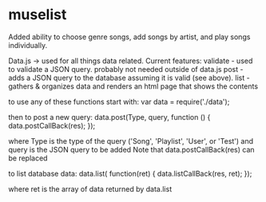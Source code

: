 # muselist
Added ability to choose genre songs, add songs by artist, and play songs individually. 


Data.js -> used for all things data related. Current features:
  validate - used to validate a JSON query. probably not needed outside of data.js
  post - adds a JSON query to the database assuming it is valid (see above).
  list - gathers & organizes data and renders an html page that shows the contents
  
  to use any of these functions start with:
     var data = require('./data');
  
  then to post a new query:
      data.post(Type, query, function () {
        data.postCallBack(res);
       });

 where Type is the type of the query ('Song', 'Playlist', 'User', or 'Test')
 and query is the JSON query to be added
 Note that data.postCallBack(res) can be replaced

   to list database data:
         data.list( function(ret) {
           data.listCallBack(res, ret);
         });

   where ret is the array of data returned by data.list

  
